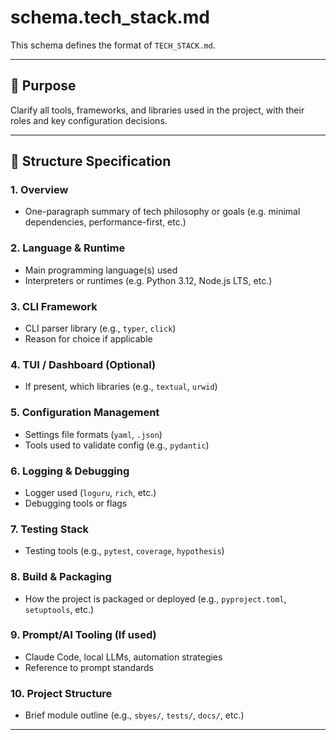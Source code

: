 # schema.tech_stack.md

This schema defines the format of `TECH_STACK.md`.

---

## 📘 Purpose
Clarify all tools, frameworks, and libraries used in the project, with their roles and key configuration decisions.

---

## 🧱 Structure Specification

### 1. Overview
- One-paragraph summary of tech philosophy or goals (e.g. minimal dependencies, performance-first, etc.)

### 2. Language & Runtime
- Main programming language(s) used
- Interpreters or runtimes (e.g. Python 3.12, Node.js LTS, etc.)

### 3. CLI Framework
- CLI parser library (e.g., `typer`, `click`)
- Reason for choice if applicable

### 4. TUI / Dashboard (Optional)
- If present, which libraries (e.g., `textual`, `urwid`)

### 5. Configuration Management
- Settings file formats (`yaml`, `.json`)
- Tools used to validate config (e.g., `pydantic`)

### 6. Logging & Debugging
- Logger used (`loguru`, `rich`, etc.)
- Debugging tools or flags

### 7. Testing Stack
- Testing tools (e.g., `pytest`, `coverage`, `hypothesis`)

### 8. Build & Packaging
- How the project is packaged or deployed (e.g., `pyproject.toml`, `setuptools`, etc.)

### 9. Prompt/AI Tooling (If used)
- Claude Code, local LLMs, automation strategies
- Reference to prompt standards

### 10. Project Structure
- Brief module outline (e.g., `sbyes/`, `tests/`, `docs/`, etc.)

---